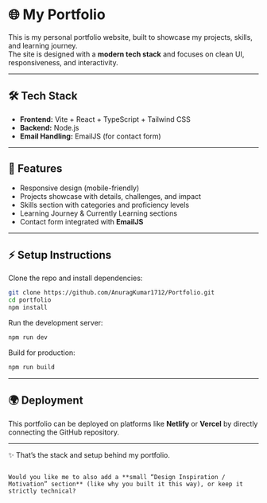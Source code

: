 # 🌐 My Portfolio

This is my personal portfolio website, built to showcase my projects, skills, and learning journey.  
The site is designed with a **modern tech stack** and focuses on clean UI, responsiveness, and interactivity.

---

## 🛠 Tech Stack

- **Frontend:** Vite + React + TypeScript + Tailwind CSS
- **Backend:** Node.js
- **Email Handling:** EmailJS (for contact form)

---

## 🚀 Features

- Responsive design (mobile-friendly)
- Projects showcase with details, challenges, and impact
- Skills section with categories and proficiency levels
- Learning Journey & Currently Learning sections
- Contact form integrated with **EmailJS**

---

## ⚡ Setup Instructions

Clone the repo and install dependencies:

```bash
git clone https://github.com/AnuragKumar1712/Portfolio.git
cd portfolio
npm install
```

Run the development server:

```bash
npm run dev
```

Build for production:

```bash
npm run build
```

---

## 🌍 Deployment

This portfolio can be deployed on platforms like **Netlify** or **Vercel** by directly connecting the GitHub repository.

---

✨ That’s the stack and setup behind my portfolio.

```

Would you like me to also add a **small “Design Inspiration / Motivation” section** (like why you built it this way), or keep it strictly technical?
```
